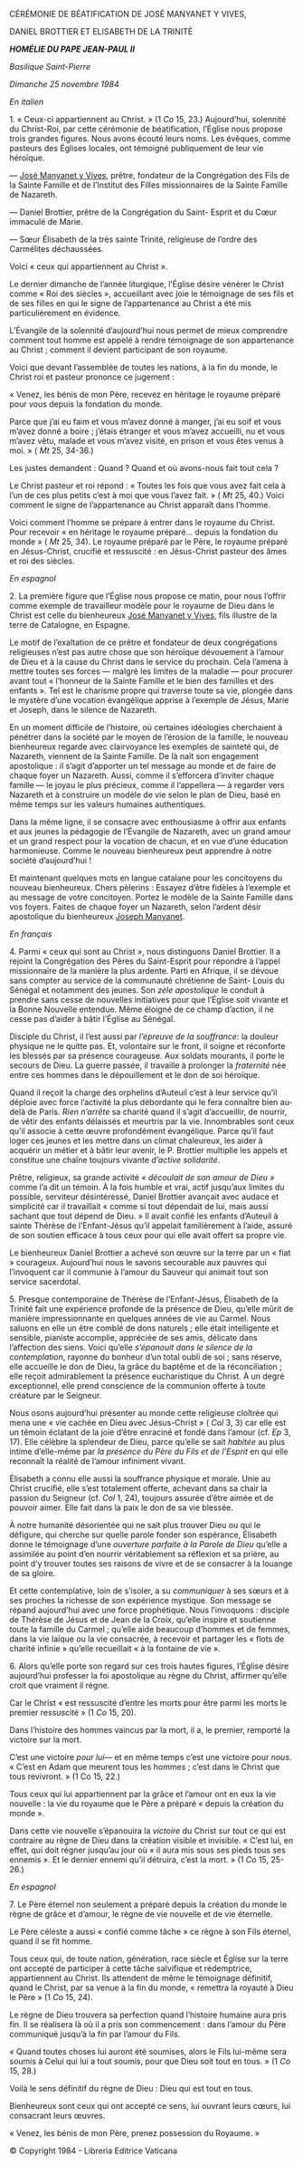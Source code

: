 CÉRÉMONIE DE BÉATIFICATION DE JOSÉ MANYANET Y VIVES,

DANIEL BROTTIER ET ELISABETH DE LA TRINITÉ

***HOMÉLIE DU PAPE JEAN-PAUL II***

*Basilique Saint-Pierre*

*Dimanche 25 novembre 1984*

*En italien*

1\. « Ceux-ci appartiennent au Christ. » (1 *Co* 15, 23.) Aujourd’hui, solennité du Christ-Roi, par cette cérémonie de béatification, l’Église nous propose trois grandes figures. Nous avons écouté leurs noms. Les évêques, comme pasteurs des Églises locales, ont témoigné publiquement de leur vie héroïque.

— [José Manyanet y Vives](http://www.vatican.va/news_services/liturgy/saints/ns_lit_doc_20040516_vives_fr.html), prêtre, fondateur de la Congrégation des Fils de la Sainte Famille et de l’Institut des Filles missionnaires de la Sainte Famille de Nazareth.

— Daniel Brottier, prêtre de la Congrégation du Saint- Esprit et du Cœur immaculé de Marie.

— Sœur Élisabeth de la très sainte Trinité, religieuse de l’ordre des Carmélites déchaussées.

Voici « ceux qui appartiennent au Christ ».

Le dernier dimanche de l’année liturgique, l’Église désire vénérer le Christ comme « Roi des siècles », accueillant avec joie le témoignage de ses fils et de ses filles en qui le signe de l’appartenance au Christ a été mis particulièrement en évidence.

L’Évangile de la solennité d’aujourd’hui nous permet de mieux comprendre comment tout homme est appelé à rendre témoignage de son appartenance au Christ ; comment il devient participant de son royaume.

Voici que devant l’assemblée de toutes les nations, à la fin du monde, le Christ roi et pasteur prononce ce jugement :

« Venez, les bénis de mon Père, recevez en héritage le royaume préparé pour vous depuis la fondation du monde.

Parce que j’ai eu faim et vous m’avez donné à manger, j’ai eu soif et vous m’avez donné a boire ; j’étais étranger et vous m’avez accueilli, nu et vous m’avez vêtu, malade et vous m’avez visité, en prison et vous êtes venus à moi. » ( *Mt* 25, 34-36.)

Les justes demandent : Quand ? Quand et où avons-nous fait tout cela ?

Le Christ pasteur et roi répond : « Toutes les fois que vous avez fait cela à l’un de ces plus petits c’est à moi que vous l’avez fait. » ( *Mt* 25, 40.) Voici comment le signe de l’appartenance au Christ apparaît dans l’homme.

Voici comment l’homme se prépare à entrer dans le royaume du Christ. Pour recevoir « en héritage le royaume préparé… depuis la fondation du monde » ( *Mt* 25, 34). Le royaume préparé par le Père, le royaume préparé en Jésus-Christ, crucifié et ressuscité : en Jésus-Christ pasteur des âmes et roi des siècles.

*En espagnol*

2\. La première figure que l’Église nous propose ce matin, pour nous l’offrir comme exemple de travailleur modèle pour le royaume de Dieu dans le Christ est celle du bienheureux [José Manyanet y Vives](http://www.vatican.va/news_services/liturgy/saints/ns_lit_doc_20040516_vives_fr.html), fils illustre de la terre de Catalogne, en Espagne.

Le motif de l’exaltation de ce prêtre et fondateur de deux congrégations religieuses n’est pas autre chose que son héroïque dévouement à l’amour de Dieu et à la cause du Christ dans le service du prochain. Cela l’amena à mettre toutes ses forces — malgré les limites de la maladie — pour procurer avant tout « l’honneur de la Sainte Famille et le bien des familles et des enfants ». Tel est le charisme propre qui traverse toute sa vie, plongée dans le mystère d’une vocation évangélique apprise à l’exemple de Jésus, Marie et Joseph, dans le silence de Nazareth.

En un moment difficile de l’histoire, où certaines idéologies cherchaient à pénétrer dans la société par le moyen de l’érosion de la famille, le nouveau bienheureux regarde avec clairvoyance les exemples de sainteté qui, de Nazareth, viennent de la Sainte Famille. De là naît son engagement apostolique : il s’agit d’apporter un tel message au monde et de faire de chaque foyer un Nazareth. Aussi, comme il s’efforcera d’inviter chaque famille — le joyau le plus précieux, comme il l’appellera — à regarder vers Nazareth et à construire un modèle de vie selon le plan de Dieu, basé en même temps sur les valeurs humaines authentiques.

Dans la même ligne, il se consacre avec enthousiasme à offrir aux enfants et aux jeunes la pédagogie de l’Évangile de Nazareth, avec un grand amour et un grand respect pour la vocation de chacun, et en vue d’une éducation harmonieuse. Comme le nouveau bienheureux peut apprendre à notre société d’aujourd’hui !

Et maintenant quelques mots en langue catalane pour les concitoyens du nouveau bienheureux. Chers pèlerins : Essayez d’être fidèles à l’exemple et au message de votre concitoyen. Portez le modèle de la Sainte Famille dans vos foyers. Faites de chaque foyer un Nazareth, selon l’ardent désir apostolique du bienheureux [Joseph Manyanet](http://www.vatican.va/news_services/liturgy/saints/ns_lit_doc_20040516_vives_fr.html).

*En français*

4\. Parmi « ceux qui sont au Christ », nous distinguons Daniel Brottier. Il a rejoint la Congrégation des Pères du Saint-Esprit pour répondre à l’appel missionnaire de la manière la plus ardente. Parti en Afrique, il se dévoue sans compter au service de la communauté chrétienne de Saint- Louis du Sénégal et notamment des jeunes. Son *zèle apostolique* le conduit à prendre sans cesse de nouvelles initiatives pour que l’Église soit vivante et la Bonne Nouvelle entendue. Même éloigné de ce champ d’action, il ne cesse pas d’aider à bâtir l’Église au Sénégal.

Disciple du Christ, il l’est aussi par *l’épreuve de la souffrance*: la douleur physique ne le quitte pas. Et, volontaire sur le front, il soigne et réconforte les blessés par sa présence courageuse. Aux soldats mourants, il porte le secours de Dieu. La guerre passée, il travaille à prolonger la *fraternité* née entre ces hommes dans le dépouillement et le don de soi héroïque.

Quand il reçoit la charge des orphelins d’Auteuil c’est à leur service qu’il déploie avec force l’activité la plus débordante qui le fera connaître bien au-delà de Paris. *Rien n’arrête* sa charité quand il s’agit d’accueillir, de nourrir, de vêtir des enfants délaissés et meurtris par la vie. Innombrables sont ceux qu’il associe à cette œuvre profondément évangélique. Parce qu’il faut loger ces jeunes et les mettre dans un climat chaleureux, les aider à acquérir un métier et à bâtir leur avenir, le P. Brottier multiplie les appels et constitue une chaîne toujours vivante *d’active solidarité*.

Prêtre, religieux, sa grande activité *« découlait de son amour de Dieu »* comme l’a dit un témoin. À la fois humble et vrai, actif jusqu’aux limites du possible, serviteur désintéressé, Daniel Brottier avançait avec audace et simplicité car il travaillait « comme si tout dépendait de lui, mais aussi sachant que tout dépend de Dieu. » Il avait confié les enfants d’Auteuil à sainte Thérèse de l’Enfant-Jésus qu’il appelait familièrement à l’aide, assuré de son soutien efficace à tous ceux pour qui elle avait offert sa propre vie.

Le bienheureux Daniel Brottier a achevé son œuvre sur la terre par un « fiat » courageux. Aujourd’hui nous le savons secourable aux pauvres qui l’invoquent car il communie à l’amour du Sauveur qui animait tout son service sacerdotal.

5\. Presque contemporaine de Thérèse de l’Enfant-Jésus, Élisabeth de la Trinité fait une expérience profonde de la présence de Dieu, qu’elle mûrit de manière impressionnante en quelques années de vie au Carmel. Nous saluons en elle un être comblé de dons naturels ; elle était intelligente et sensible, pianiste accomplie, appréciée de ses amis, délicate dans l’affection des siens. Voici qu’elle *s’épanouit dans le silence de la contemplation*, rayonne du bonheur d’un total oubli de soi ; sans réserve, elle accueille le don de Dieu, la grâce du baptême et de la réconciliation ; elle reçoit admirablement la présence eucharistique du Christ. À un degré exceptionnel, elle prend conscience de la communion offerte à toute créature par le Seigneur.

Nous osons aujourd’hui présenter au monde cette religieuse cloîtrée qui mena une « vie cachée en Dieu avec Jésus-Christ » ( *Col* 3, 3) car elle est un témoin éclatant de la joie d’être enraciné et fondé dans l’amour (cf. *Ep* 3, 17). Elle célèbre la splendeur de Dieu, parce qu’elle se sait *habitée* au plus intime d’elle-même par *la présence du Père du Fils et de l’Esprit* en qui elle reconnaît la réalité de l’amour infiniment vivant.

Élisabeth a connu elle aussi la souffrance physique et morale. Unie au Christ crucifié, elle s’est totalement offerte, achevant dans sa chair la passion du Seigneur (cf. *Col* 1, 24), toujours assurée d’être aimée et de pouvoir aimer. Elle fait dans la paix le don de sa vie blessée.

À notre humanité désorientée qui ne sait plus trouver Dieu ou qui le défigure, qui cherche sur quelle parole fonder son espérance, Élisabeth donne le témoignage d’une *ouverture parfaite à la Parole de Dieu* qu’elle a assimilée au point d’en nourrir véritablement sa réflexion et sa prière, au point d’y trouver toutes ses raisons de vivre et de se consacrer à la louange de sa gloire.

Et cette contemplative, loin de s’isoler, a su *communiquer* à ses sœurs et à ses proches la richesse de son expérience mystique. Son message se répand aujourd’hui avec une force prophétique. Nous l’invoquons : disciple de Thérèse de Jésus et de Jean de la Croix, qu’elle inspire et soutienne toute la famille du Carmel ; qu’elle aide beaucoup d’hommes et de femmes, dans la vie laïque ou la vie consacrée, à recevoir et partager les « flots de charité infinie » qu’elle recueillait « à la fontaine de vie ».

6\. Alors qu’elle porte son regard sur ces trois hautes figures, l’Église désire aujourd’hui professer la foi apostolique au règne du Christ, affirmer qu’elle croit que vraiment il règne.

Car le Christ « est ressuscité d’entre les morts pour être parmi les morts le premier ressuscité » (1 *Co* 15, 20).

Dans l’histoire des hommes vaincus par la mort, il a, le premier, remporté la victoire sur la mort.

C’est une victoire *pour lui*— et en même temps c’est une victoire pour *nous*. « C’est en Adam que meurent tous les hommes ; c’est dans le Christ que tous revivront. » (1 Co 15, 22.)

Tous ceux qui lui appartiennent par la grâce et l’amour ont en eux la vie nouvelle : la vie du royaume que le Père a préparé « depuis la création du monde ».

Dans cette vie nouvelle s’épanouira la *victoire* du Christ sur tout ce qui est contraire au règne de Dieu dans la création visible et invisible. « C’est lui, en effet, qui doit régner jusqu’au jour où « il aura mis sous ses pieds tous ses ennemis ». Et le dernier ennemi qu’il détruira, c’est la mort. » (1 *Co* 15, 25-26.)

*En espagnol*

7\. Le Père éternel non seulement a préparé depuis la création du monde le règne de grâce et d’amour, le règne de vie nouvelle et de vie éternelle.

Le Père céleste a aussi « confié comme tâche » ce règne à son Fils éternel, quand il se fit homme.

Tous ceux qui, de toute nation, génération, race siècle et Église sur la terre ont accepté de participer à cette tâche salvifique et rédemptrice, appartiennent au Christ. Ils attendent de même le témoignage définitif, quand le Christ, par sa venue à la fin du monde, « remettra la royauté à Dieu le Père » (1 *Co* 15, 24).

Le règne de Dieu trouvera sa perfection quand l’histoire humaine aura pris fin. Il se réalisera là où il a pris son commencement : dans l’amour du Père communiqué jusqu’à la fin par l’amour du Fils.

« Quand toutes choses lui auront été soumises, alors le Fils lui-même sera soumis à Celui qui lui a tout soumis, pour que Dieu soit tout en tous. » (1 *Co* 15, 28.)

Voilà le sens définitif du règne de Dieu : Dieu qui est tout en tous.

Bienheureux sont ceux qui ont accepté ce sens, lui ouvrant leurs cœurs, lui consacrant leurs œuvres.

« Venez, les bénis de mon Père, prenez possession du Royaume. »

© Copyright 1984 - Libreria Editrice Vaticana